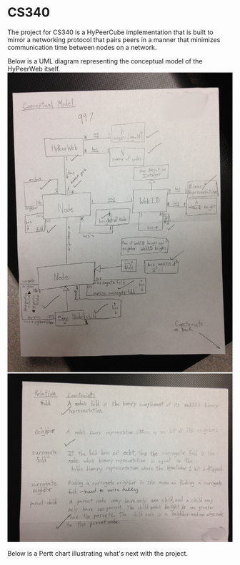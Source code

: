 CS340
=====

The project for CS340 is a HyPeerCube implementation that is built to mirror a networking protocol that pairs peers in a manner that minimizes communication time between nodes on a network.

Below is a UML diagram representing the conceptual model of the HyPeerWeb itself.
![Conceptual Model](/extra_content/IMG_0313.jpg "Conceptual Model")
![Conceptual Model](/extra_content/IMG_0314.jpg "Conceptual Model")

Below is a Pertt chart illustrating what's next with the project.
